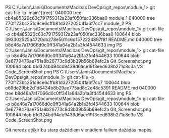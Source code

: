 
PS C:\Users\Janis\Documents\Macibas DevOps\git_repos\module_1> git cat-file -p 'main^{tree}'
040000 tree cb4a85320c63c791759312a23af050fec336baa0    module_1
040000 tree 770f173bc251c9ce6cffb81d327205041a6f7cc7    module_2
PS C:\Users\Janis\Documents\Macibas DevOps\git_repos\module_1> git cat-file -p cb4a85320c63c791759312a23af050fec336baa0
100644 blob 393302525a4720cb278e5611c6d1572224897f8f    README.md
040000 tree b8d46a7a17066d0c0ff341a64a2b1a3fd4544633    img
PS C:\Users\Janis\Documents\Macibas DevOps\git_repos\module_1> git cat-file -p b8d46a7a17066d0c0ff341a64a2b1a3fd4544633
100644 blob 0e6779476ae751a8b26773c9d3b39b56b69efc2a    Git_Screenshot.png
100644 blob b1d324bd94cb9439d6ace19f3eed638b271c8c3a    VS Code_ScreenShot.png
PS C:\Users\Janis\Documents\Macibas DevOps\git_repos\module_1> git cat-file -p 770f173bc251c9ce6cffb81d327205041a6f7cc7
100644 blob e69de29bb2d1d6434b8b29ae775ad8c2e48c5391    README.md
040000 tree b8d46a7a17066d0c0ff341a64a2b1a3fd4544633    img
PS C:\Users\Janis\Documents\Macibas DevOps\git_repos\module_1> git cat-file -p b8d46a7a17066d0c0ff341a64a2b1a3fd4544633
100644 blob 0e6779476ae751a8b26773c9d3b39b56b69efc2a    Git_Screenshot.png
100644 blob b1d324bd94cb9439d6ace19f3eed638b271c8c3a    VS Code_ScreenShot.png

Git neredz atšķirību starp dažādiem vienādiem failiem dažādās mapēs.